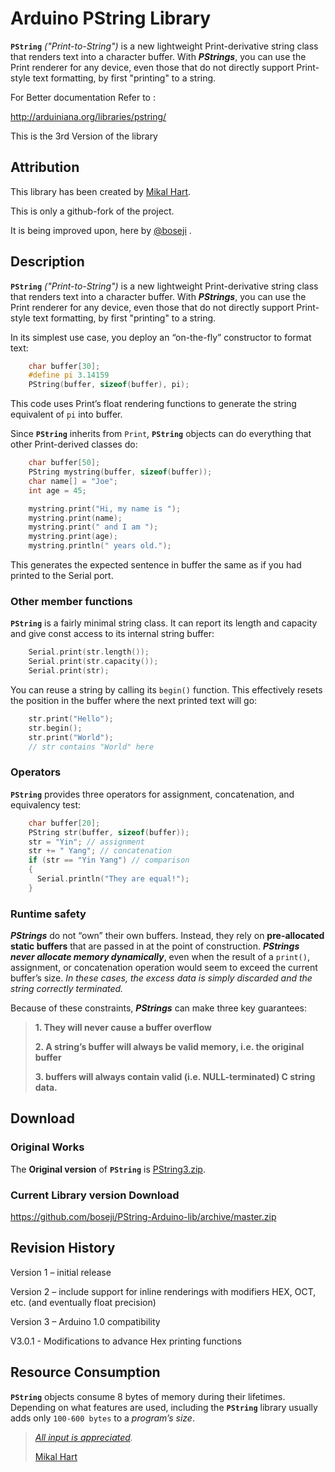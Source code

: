 # Arduino PString Library

**`PString`** *("Print-to-String")* is a new lightweight Print-derivative
string class that renders text into a character buffer.
With ***PStrings***, you can use the Print renderer for any device,
even those that do not directly support Print-style text formatting,
by first "printing" to a string.

For Better documentation Refer to :

<http://arduiniana.org/libraries/pstring/>

This is the 3rd Version of the library

## Attribution

This library has been created by [Mikal Hart](http://arduiniana.org/about/).

This is only a github-fork of the project.

It is being improved upon, here by [@boseji](https://github.com/boseji) .

## Description

**`PString`** *("Print-to-String")* is a new lightweight Print-derivative
string class that renders text into a character buffer.
With ***PStrings***, you can use the Print renderer for any device,
even those that do not directly support Print-style text formatting,
by first "printing" to a string.

In its simplest use case, you deploy an “on-the-fly” constructor to format text:

```c++
    char buffer[30];
    #define pi 3.14159
    PString(buffer, sizeof(buffer), pi);
```

This code uses Print’s float rendering functions to generate
the string equivalent of `pi` into buffer.

Since **`PString`** inherits from `Print`, **`PString`** objects
can do everything that other Print-derived classes do:

```c++
    char buffer[50];
    PString mystring(buffer, sizeof(buffer));
    char name[] = "Joe";
    int age = 45;

    mystring.print("Hi, my name is ");
    mystring.print(name);
    mystring.print(" and I am ");
    mystring.print(age);
    mystring.println(" years old.");
```

This generates the expected sentence in buffer the same as
if you had printed to the Serial port.

### Other member functions

**`PString`** is a fairly minimal string class.
It can report its length and capacity and give const access
to its internal string buffer:

```c++
    Serial.print(str.length());
    Serial.print(str.capacity());
    Serial.print(str);
```

You can reuse a string by calling its `begin()` function.
This effectively resets the position in the buffer where
the next printed text will go:

```c++
    str.print("Hello");
    str.begin();
    str.print("World");
    // str contains "World" here
```

### Operators

**`PString`** provides three operators for assignment, concatenation,
and equivalency test:

```c++
    char buffer[20];
    PString str(buffer, sizeof(buffer));
    str = "Yin"; // assignment
    str += " Yang"; // concatenation
    if (str == "Yin Yang") // comparison
    {
      Serial.println("They are equal!");
    }
```

### Runtime safety

***PStrings*** do not “own” their own buffers.
Instead, they rely on **pre-allocated static buffers**
that are passed in at the point of construction.
***PStrings never allocate memory dynamically***,
even when the result of a `print()`, assignment, or concatenation
operation would seem to exceed the current buffer’s size.
*In these cases, the excess data is simply discarded and*
*the string correctly terminated.*

Because of these constraints, ***PStrings*** can make three key guarantees:

>
> **1. They will never cause a buffer overflow**
>
> **2. A string’s buffer will always be valid memory, i.e. the original buffer**
>
> **3. buffers will always contain valid (i.e. NULL-terminated) C string data.**
>

## Download

### Original Works

The **Original version** of **`PString`** is [PString3.zip](http://arduiniana.org/PString/PString3.zip).

### Current Library version Download

<https://github.com/boseji/PString-Arduino-lib/archive/master.zip>

## Revision History

Version 1 – initial release

Version 2 – include support for inline renderings with modifiers HEX, OCT, etc.
(and eventually float precision)

Version 3 – Arduino 1.0 compatibility

V3.0.1 - Modifications to advance Hex printing functions

## Resource Consumption

**`PString`** objects consume 8 bytes of memory during their lifetimes.
Depending on what features are used, including the **`PString`** library
usually adds only `100-600 bytes` to a *program’s size*.

> *[All input is appreciated](http://arduiniana.org/libraries/pstring/).*
>
> [Mikal Hart](http://arduiniana.org/about/)
